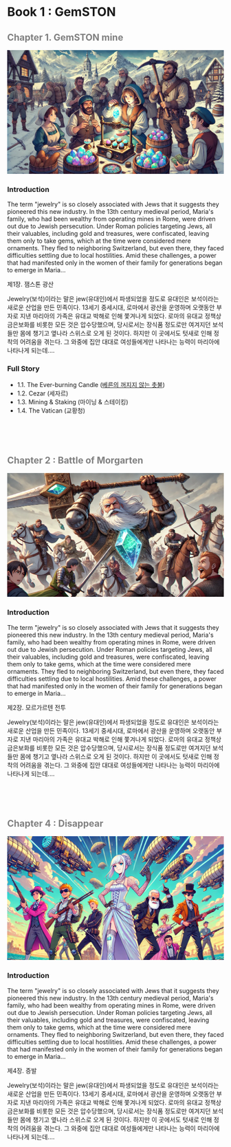 # Book 1 : GemSTON


## <span style="color:grey">Chapter 1. GemSTON mine</span>
![alt text](images/image.png)
### Introduction
The term "jewelry" is so closely associated with Jews that it suggests they pioneered this new industry. In the 13th century medieval period, Maria's family, who had been wealthy from operating mines in Rome, were driven out due to Jewish persecution. Under Roman policies targeting Jews, all their valuables, including gold and treasures, were confiscated, leaving them only to take gems, which at the time were considered mere ornaments. They fled to neighboring Switzerland, but even there, they faced difficulties settling due to local hostilities. Amid these challenges, a power that had manifested only in the women of their family for generations began to emerge in Maria...

제1장. 잼스톤 광산 <br>

Jewelry(보석)이라는 말은 jew(유대인)에서 파생되었을 정도로 유대인은 보석이라는 새로운 산업을 만든 민족이다. 13세기 중세시대, 로마에서 광산을 운영하며 오랫동안 부자로 지낸 마리아의 가족은 유대교 박해로 인해 쫓겨나게 되었다. 로마의 유대교 정책상 금은보화를 비롯한 모든 것은 압수당했으며, 당시로서는 장식품 정도로만 여겨지던 보석들만 몸에 챙기고 옆나라 스위스로 오게 된 것이다. 하지만 이 곳에서도 텃새로 인해 정착의 어려움을 겪는다. 그 와중에 집안 대대로 여성들에게만 나타나는 능력이 마리아에 나타나게 되는데....

### Full Story
* 1.1. The Ever-burning Candle ([베른의 꺼지지 않는 촛불](/01_gemston/01_(KR)candle_of_bern.md))
* 1.2. Cezar (세자르)
* 1.3. Mining & Staking (마이닝 & 스테이킹)
* 1.4. The Vatican (교황청)

<br><br><br>

## <span style="color:grey">Chapter 2 : Battle of Morgarten <span>

![alt text](images/image-1.png)

### Introduction
The term "jewelry" is so closely associated with Jews that it suggests they pioneered this new industry. In the 13th century medieval period, Maria's family, who had been wealthy from operating mines in Rome, were driven out due to Jewish persecution. Under Roman policies targeting Jews, all their valuables, including gold and treasures, were confiscated, leaving them only to take gems, which at the time were considered mere ornaments. They fled to neighboring Switzerland, but even there, they faced difficulties settling due to local hostilities. Amid these challenges, a power that had manifested only in the women of their family for generations began to emerge in Maria...

제2장. 모르가르텐 전투<br>

Jewelry(보석)이라는 말은 jew(유대인)에서 파생되었을 정도로 유대인은 보석이라는 새로운 산업을 만든 민족이다. 13세기 중세시대, 로마에서 광산을 운영하며 오랫동안 부자로 지낸 마리아의 가족은 유대교 박해로 인해 쫓겨나게 되었다. 로마의 유대교 정책상 금은보화를 비롯한 모든 것은 압수당했으며, 당시로서는 장식품 정도로만 여겨지던 보석들만 몸에 챙기고 옆나라 스위스로 오게 된 것이다. 하지만 이 곳에서도 텃새로 인해 정착의 어려움을 겪는다. 그 와중에 집안 대대로 여성들에게만 나타나는 능력이 마리아에 나타나게 되는데....

<br><br><br>

## <span style="color:grey">Chapter 4 : Disappear<span>

![alt text](images/image-3.png)

### Introduction
The term "jewelry" is so closely associated with Jews that it suggests they pioneered this new industry. In the 13th century medieval period, Maria's family, who had been wealthy from operating mines in Rome, were driven out due to Jewish persecution. Under Roman policies targeting Jews, all their valuables, including gold and treasures, were confiscated, leaving them only to take gems, which at the time were considered mere ornaments. They fled to neighboring Switzerland, but even there, they faced difficulties settling due to local hostilities. Amid these challenges, a power that had manifested only in the women of their family for generations began to emerge in Maria...

제4장. 증발 <br>

Jewelry(보석)이라는 말은 jew(유대인)에서 파생되었을 정도로 유대인은 보석이라는 새로운 산업을 만든 민족이다. 13세기 중세시대, 로마에서 광산을 운영하며 오랫동안 부자로 지낸 마리아의 가족은 유대교 박해로 인해 쫓겨나게 되었다. 로마의 유대교 정책상 금은보화를 비롯한 모든 것은 압수당했으며, 당시로서는 장식품 정도로만 여겨지던 보석들만 몸에 챙기고 옆나라 스위스로 오게 된 것이다. 하지만 이 곳에서도 텃새로 인해 정착의 어려움을 겪는다. 그 와중에 집안 대대로 여성들에게만 나타나는 능력이 마리아에 나타나게 되는데....
